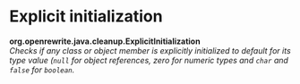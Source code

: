 # Explicit initialization

**org.openrewrite.java.cleanup.ExplicitInitialization**  
_Checks if any class or object member is explicitly initialized to default for its type value (`null` for object references, zero for numeric types and `char` and `false` for `boolean`._

